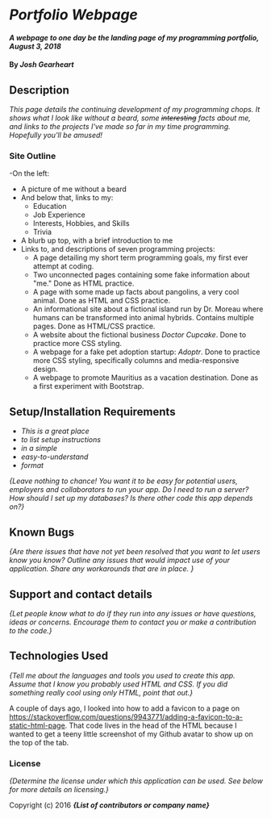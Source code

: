 # _Portfolio Webpage_

#### _A webpage to one day be the landing page of my programming portfolio, August 3, 2018_

#### By _Josh Gearheart_

## Description

_This page details the continuing development of my programming chops.  It shows what I look like without a beard, some ~~interesting~~ facts about me, and links to the projects I've made so far in my time programming.  Hopefully you'll be amused!_

### Site Outline
-On the left:
  - A picture of me without a beard
  - And below that, links to my:
    - Education
    - Job Experience
    - Interests, Hobbies, and Skills
    - Trivia
- A blurb up top, with a brief introduction to me
- Links to, and descriptions of seven programming projects:
  - A page detailing my short term programming goals, my first ever attempt at coding.
  - Two unconnected pages containing some fake information about "me."  Done as HTML practice.
  - A page with some made up facts about pangolins, a very cool animal.  Done as HTML and CSS practice.
  - An informational site about a fictional island run by Dr. Moreau where humans can be transformed into animal hybrids.  Contains multiple pages.  Done as HTML/CSS practice.
  - A website about the fictional business _Doctor Cupcake_.  Done to practice more CSS styling.
  - A webpage for a fake pet adoption startup: _Adoptr_.  Done to practice more CSS styling, specifically columns and media-responsive design.
  - A webpage to promote Mauritius as a vacation destination.  Done as a first experiment with Bootstrap.


## Setup/Installation Requirements

* _This is a great place_
* _to list setup instructions_
* _in a simple_
* _easy-to-understand_
* _format_

_{Leave nothing to chance! You want it to be easy for potential users, employers and collaborators to run your app. Do I need to run a server? How should I set up my databases? Is there other code this app depends on?}_

## Known Bugs

_{Are there issues that have not yet been resolved that you want to let users know you know?  Outline any issues that would impact use of your application.  Share any workarounds that are in place. }_

## Support and contact details

_{Let people know what to do if they run into any issues or have questions, ideas or concerns.  Encourage them to contact you or make a contribution to the code.}_

## Technologies Used

_{Tell me about the languages and tools you used to create this app. Assume that I know you probably used HTML and CSS. If you did something really cool using only HTML, point that out.}_

A couple of days ago, I looked into how to add a favicon to a page on https://stackoverflow.com/questions/9943771/adding-a-favicon-to-a-static-html-page.  That code lives in the head of the HTML because I wanted to get a teeny little screenshot of my Github avatar to show up on the top of the tab.

### License

*{Determine the license under which this application can be used.  See below for more details on licensing.}*

Copyright (c) 2016 **_{List of contributors or company name}_**
